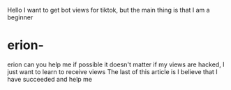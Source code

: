 Hello I want to get bot views for tiktok, but the main thing is that I am a beginner
# erion-
erion can you help me if possible
it doesn't matter if my views are hacked, I just want to learn to receive views
The last of this article is I believe that I have succeeded and help me
